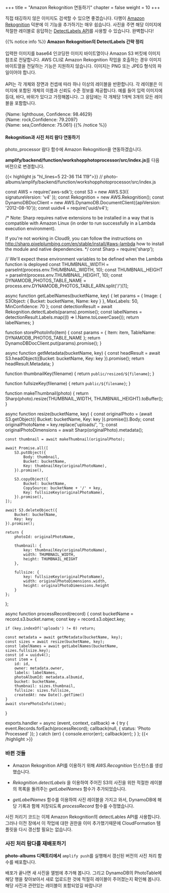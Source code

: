 +++
title = "Amazon Rekognition 연동하기"
chapter = false
weight = 10
+++

직접 태깅하지 않은 이미지도 검색할 수 있으면 좋겠습니다. 다행이 [Amazon Rekognition](https://aws.amazon.com/rekognition/image-features/) 덕분에 이 기능을 추가하기는 매우 쉽습니다. 사진을 주면 해당 이미지에 적절한 레이블로 응답하는 [DetectLabels API](https://docs.aws.amazon.com/rekognition/latest/dg/API_DetectLabels.html)를 사용할 수 있습니다. 완벽합니다!

{{% notice info %}}
**Amazon Rekognition의 DetectLabels 간략 정리**
<br/><br/>
입력한 이미지를 base64 인코딩한 이미지 바이트열이나 Amazon S3 버킷에 이미지 참조로 전달합니다. AWS CLI로 Amazon Rekognition 작업을 호출하는 경우 이미지 바이트열을 전달하는 기능은 지원하지 않습니다. 이미지는 PNG 또는 JPEG 형식의 파일이어야 합니다.
<br/><br/>
API는 각 개체와 장면과 컨셉에 따라 하나 이상의 레이블을 반환합니다. 각 레이블은 이미지에 포함된 개체의 이름과 신뢰도 수준 정보를 제공합니다. 예를 들어 입력 이미지에 등대, 바다, 바위가 있다고 가정해봅니다. 그 응답에는 각 개체당 1개씩 3개의 모든 레이블을 포함합니다.
<br/><br/>
{Name: lighthouse, Confidence: 98.4629}
<br/>
{Name: rock,Confidence: 79.2097}
<br/>
{Name: sea,Confidence: 75.061}
{{% /notice %}}


#### Rekognition과 사진 처리 람다 연동하기

photo_processor 람다 함수에 Amazon Rekognition을 연동하겠습니다.

**amplify/backend/function/workshopphotoprocessor/src/index.js**를 다음 버전으로 변경합니다.

{{< highlight js "hl_lines=5 22-36 114 119">}}
// photo-albums/amplify/backend/function/workshopphotoprocessor/src/index.js

const AWS = require('aws-sdk');
const S3 = new AWS.S3({ signatureVersion: 'v4' });
const Rekognition = new AWS.Rekognition();
const DynamoDBDocClient = new AWS.DynamoDB.DocumentClient({apiVersion: '2012-08-10'});
const uuidv4 = require('uuid/v4');

/*
Note: Sharp requires native extensions to be installed in a way that is compatible
with Amazon Linux (in order to run successfully in a Lambda execution environment).

If you're not working in Cloud9, you can follow the instructions on http://sharp.pixelplumbing.com/en/stable/install/#aws-lambda how to install the module and native dependencies.
*/
const Sharp = require('sharp');

// We'll expect these environment variables to be defined when the Lambda function is deployed
const THUMBNAIL_WIDTH = parseInt(process.env.THUMBNAIL_WIDTH, 10);
const THUMBNAIL_HEIGHT = parseInt(process.env.THUMBNAIL_HEIGHT, 10);
const DYNAMODB_PHOTOS_TABLE_NAME = process.env.DYNAMODB_PHOTOS_TABLE_ARN.split('/')[1];

async function getLabelNames(bucketName, key) {
  let params = {
    Image: {
      S3Object: {
        Bucket: bucketName, 
        Name: key
      }
    }, 
    MaxLabels: 50, 
    MinConfidence: 70
  };
  const detectionResult = await Rekognition.detectLabels(params).promise();
  const labelNames = detectionResult.Labels.map((l) => l.Name.toLowerCase()); 
  return labelNames;
}

function storePhotoInfo(item) {
    const params = {
        Item: item,
        TableName: DYNAMODB_PHOTOS_TABLE_NAME
    };
    return DynamoDBDocClient.put(params).promise();
}

async function getMetadata(bucketName, key) {
    const headResult = await S3.headObject({Bucket: bucketName, Key: key }).promise();
    return headResult.Metadata;
}

function thumbnailKey(filename) {
    return `public/resized/${filename}`;
}

function fullsizeKey(filename) {
    return `public/${filename}`;
}

function makeThumbnail(photo) {
    return Sharp(photo).resize(THUMBNAIL_WIDTH, THUMBNAIL_HEIGHT).toBuffer();
}

async function resize(bucketName, key) {
    const originalPhoto = (await S3.getObject({ Bucket: bucketName, Key: key }).promise()).Body;
    const originalPhotoName = key.replace('uploads/', '');
    const originalPhotoDimensions = await Sharp(originalPhoto).metadata();

    const thumbnail = await makeThumbnail(originalPhoto);

    await Promise.all([
        S3.putObject({
            Body: thumbnail,
            Bucket: bucketName,
            Key: thumbnailKey(originalPhotoName),
        }).promise(),

        S3.copyObject({
            Bucket: bucketName,
            CopySource: bucketName + '/' + key,
            Key: fullsizeKey(originalPhotoName),
        }).promise(),
    ]);

    await S3.deleteObject({
        Bucket: bucketName,
        Key: key
    }).promise();

    return {
        photoId: originalPhotoName,
        
        thumbnail: {
            key: thumbnailKey(originalPhotoName),
            width: THUMBNAIL_WIDTH,
            height: THUMBNAIL_HEIGHT
        },

        fullsize: {
            key: fullsizeKey(originalPhotoName),
            width: originalPhotoDimensions.width,
            height: originalPhotoDimensions.height
        }
    };
};

async function processRecord(record) {
    const bucketName = record.s3.bucket.name;
    const key = record.s3.object.key;
    
    if (key.indexOf('uploads') != 0) return;
    
    const metadata = await getMetadata(bucketName, key);
    const sizes = await resize(bucketName, key);   
    const labelNames = await getLabelNames(bucketName, sizes.fullsize.key);
    const id = uuidv4();
    const item = {
        id: id,
        owner: metadata.owner,
        labels: labelNames,
        photoAlbumId: metadata.albumid,
        bucket: bucketName,
        thumbnail: sizes.thumbnail,
        fullsize: sizes.fullsize,
        createdAt: new Date().getTime()
    }
    await storePhotoInfo(item);
}

exports.handler = async (event, context, callback) => {
    try {
        event.Records.forEach(processRecord);
        callback(null, { status: 'Photo Processed' });
    }
    catch (err) {
        console.error(err);
        callback(err);
    }
};
{{< /highlight >}}

### 바뀐 것들
- Amazon Rekognition API를 이용하기 위해 *AWS.Recognition* 인스턴스를 생성했습니다.

- *Rekognition.detectLabels* 을 이용하여 주어진 S3의 사진을 위한 적절한 레이블의 목록을 돌려주는 *getLabelNames* 함수가 추가되었습니다.

- *getLabelNames* 함수를 이용하여 사진 레이블을 가지고 와서, DynamoDB에 해당 기록과 함께 저장되도록 *processRecord* 함수를 수정했습니다.

사진 처리기 코드는 이제 Amazon Rekognition의 detectLables API를 사용합니다. 그러나 이전 장에서 이 작업에 대한 권한을 이미 추가했기때문에 CloudFormation 템플릿을 다시 갱신할 필요는 없습니다.


### 사진 처리 람다를 재배포하기

**photo-albums 디렉토리에서** `amplify push`를 실행해서 갱신된 버전의 사진 처리 함수를 배포합니다.

배포가 끝나면 새 사진을 앨범에 추가해 봅니다. 그리고 DynamoDB의 PhotoTable에 해당 행을 찾아보아서 새로 업로드한 것에 적절히 레이블이 주어졌는지 확인해 봅니다. 해당 사진과 관련있는 레이블이 포함되었길 바랍니다!